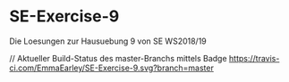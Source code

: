 # SE-Exercise-9
Die Loesungen zur Hausuebung 9 von SE WS2018/19

// Aktueller Build-Status des master-Branchs mittels Badge
https://travis-ci.com/EmmaEarley/SE-Exercise-9.svg?branch=master
